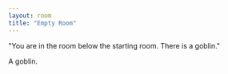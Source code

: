 ```yaml
---
layout: room
title: "Empty Room"
---
```


"You are in the room below the starting room. There is a goblin."


<div class="monster">
A goblin.
</div>